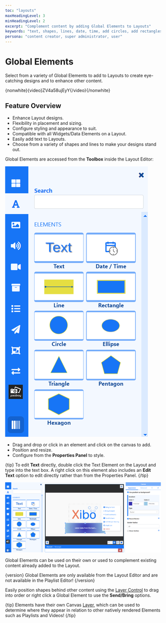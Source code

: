 ```yaml
---
toc: "layouts"
maxHeadingLevel: 3
minHeadingLevel: 2
excerpt: "Complement content by adding Global Elements to Layouts"
keywords: "text, shapes, lines, date, time, add circles, add rectangles, add triangles"
persona: "content creator, super administrator, user"
---
```


# Global Elements 

Select from a variety of Global Elements to add to Layouts to create eye-catching designs and to enhance other content.

{nonwhite}{video}ZV4a58ujEyY{/video}{/nonwhite}

## Feature Overview

- Enhance Layout designs.
- Flexibility in placement and sizing.
- Configure styling and appearance to suit.
- Compatible with all Widgets/Data Elements on a Layout.
- Easily add text to Layouts.
- Choose from a variety of shapes and lines to make your designs stand out.

Global Elements are accessed from the **Toolbox** inside the Layout Editor:

![Global Elements](img/v4_layouts_global_elements.png)

- Drag and drop or click in an element and click on the canvas to add.
- Position and resize.
- Configure from the **Properties Panel** to style.

{tip}
To edit **Text** directly, double click the Text Element on the Layout and type into the text box. A right click on this element also includes an **Edit Text** option to edit directly rather than from the Properties Panel.
{/tip}

![Add Text Element](img/v4_layouts_add_text_element.png)

Global Elements can be used on their own or used to complement existing content already added to the Layout.

{version}
Global Elements are only available from the Layout Editor and are not available in the Playlist Editor!
{/version}

Easily position shapes behind other content using the [Layer Control](layouts_editor.html#content-layer-control) to drag into order or right click a Global Element to use the **Send/Bring** options.

{tip}
Elements have their own Canvas [Layer](layouts_editor.html#content-layering), which can be used to determine where they appear in relation to other natively rendered Elements such as Playlists and Videos!
{/tip}



































